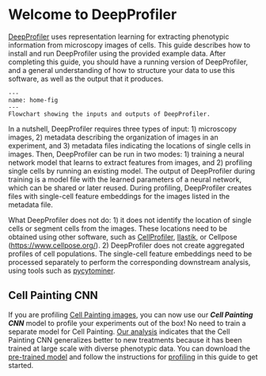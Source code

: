 # Welcome to DeepProfiler

[DeepProfiler](https://github.com/cytomining/DeepProfiler) uses representation learning for extracting phenotypic information from microscopy images of cells. This guide describes how to install and run DeepProfiler using the provided example data. After completing this guide, you should have a running version of DeepProfiler, and a general understanding of how to structure your data to use this software, as well as the output that it produces.

```{figure} images/image1.png
---
name: home-fig
---
Flowchart showing the inputs and outputs of DeepProfiler.
```

In a nutshell, DeepProfiler requires three types of input: 1) microscopy images, 2) metadata describing the organization of images in an experiment, and 3) metadata files indicating the locations of single cells in images. Then, DeepProfiler can be run in two modes: 1) training a neural network model that learns to extract features from images, and 2) profiling single cells by running an existing model. The output of DeepProfiler during training is a model file with the learned parameters of a neural network, which can be shared or later reused. During profiling, DeepProfiler creates files with single-cell feature embeddings for the images listed in the metadata file.

What DeepProfiler does not do: 1) it does not identify the location of single cells or segment cells from the images. These locations need to be obtained using other software, such as [CellProfiler](https://cellprofiler.org/), [Ilastik](https://www.ilastik.org/), or Cellpose (https://www.cellpose.org/). 2) DeepProfiler does not create aggregated profiles of cell populations. The single-cell feature embeddings need to be processed separately to perform the corresponding downstream analysis, using tools such as [pycytominer](https://github.com/cytomining/pycytominer).

## Cell Painting CNN
If you are profiling [Cell Painting images](https://www.nature.com/articles/nprot.2016.105), you can now use our _**Cell Painting CNN**_ model to profile your experiments out of the box! No need to train a separate model for Cell Painting. [Our analysis](https://www.biorxiv.org/content/10.1101/2022.08.12.503783v1.full) indicates that the Cell Painting CNN generalizes better to new treatments because it has been trained at large scale with diverse phenotypic data. You can download the [pre-trained model]() and follow the instructions for [profiling](https://cytomining.github.io/DeepProfiler-handbook/docs/06-profiling.html#profiling-with-cell-painting-cnn-model) in this guide to get started.
